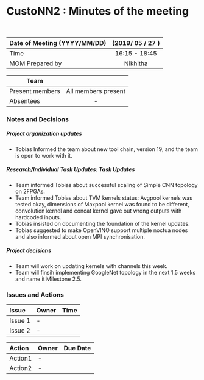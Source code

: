 # CustoNN2 : Minutes of the meeting
<br/>

| Date of Meeting (YYYY/MM/DD)  | (2019/ 05 / 27 )  |  
|:--- | :---: |  
| Time  |  16:15 - 18:45 |  
| MOM Prepared by  | Nikhitha  |  

| Team | |
| --- | :---: |
| Present members | All members present | 
| Absentees | - |

### Notes and Decisions 
##### Project organization updates
- Tobias Informed the team about new tool chain, version 19, and the team is open to work with it.   

##### Research/Individual Task Updates: Task Updates
-  Team informed Tobias about successful scaling of Simple CNN topology on 2FPGAs.
-  Team informed Tobias about TVM kernels status: Avgpool kernels was tested okay, dimensions of Maxpool kernel was found to be different, convolution kernel and concat kernel gave out wrong outputs with hardcoded inputs.  
-  Tobias insisted on documenting the foundation of the kernel updates. 
-  Tobias suggested to make OpenVINO support multiple noctua nodes and also informed about open MPI synchronisation.

##### Project decisions
- Team will work on updating kernels with channels this week.
- Team will finsih implementing GoogleNet topology in the next 1.5 weeks and name it Milestone 2.5.

### Issues and Actions
| Issue | Owner | Time |
|:--- | :--- | :---: |
| Issue 1| - |
| Issue 2 | - |

|Action| Owner|Due Date|
|:--- | :--- | :---: |
| Action1 | - |
| Action2 | - |
